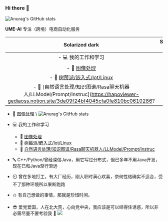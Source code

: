 ### Hi there 👋

![Anurag's GitHub stats](https://github-readme-stats.vercel.app/api?username=ume-technology&show_icons=true&theme=gruvbox)


**UME-AI** 专注（跨境）电商自动化服务

Solarized dark             |  Solarized Ocean
:-------------------------:|:-------------------------:
- 💻 我的工作和学习   |  ![](https://...Ocean.png)
  - 🌈 [图像处理](https://hapoviewer-gediaoss.notion.site/0a34fb897b08460c8f1f51150e774afb?v=5b5c45127b6b4e258c2c706ba516bf81)  |  ![](https://...Ocean.png)
  - 🌻 [树莓派/嵌入式/Iot/Linux](https://hapoviewer-gediaoss.notion.site/dad17b8c98f145ad81a9ac2dcd143b5a?v=97587cc0dc514d3cbe0c947c0c1e18ff)   |  ![](https://...Ocean.png)
  - 🤖 [自然语言处理/知识图谱/Rasa聊天机器人/LLModel/Prompt/Instruc](https://hapoviewer-gediaoss.notion.site/3de09f24bf4045cfa0fe810bc0610286?  |  ![](https://...Ocean.png)

  - 🌈 [图像处理](https://hapoviewer-gediaoss.notion.site/0a34fb897b08460c8f1f51150e774afb?v=5b5c45127b6b4e258c2c706ba516bf81) \ ![Anurag's GitHub stats](https://github-readme-stats.vercel.app/api?username=ume-technology&show_icons=true&theme=gruvbox)


- 💻 我的工作和学习
  - 🌈 [图像处理](https://hapoviewer-gediaoss.notion.site/0a34fb897b08460c8f1f51150e774afb?v=5b5c45127b6b4e258c2c706ba516bf81)
  - 🌻 [树莓派/嵌入式/Iot/Linux](https://hapoviewer-gediaoss.notion.site/dad17b8c98f145ad81a9ac2dcd143b5a?v=97587cc0dc514d3cbe0c947c0c1e18ff)
  - 🤖 [自然语言处理/知识图谱/Rasa聊天机器人/LLModel/Prompt/Instruc](https://hapoviewer-gediaoss.notion.site/3de09f24bf4045cfa0fe810bc0610286?v=0f0a9b2376754dd9a5b2a8c8adbbb6f3)
- 🔤 C++/Python/曾经深信Java，用它写过分布式，但已多年不用Java开发，现在已和Java渐行渐远
- ⏲️ 曾在多地打工，有大厂经历，刚入职时满心欢喜，奈何性格确实不适合，受不了那种环境所以果断跑路
- ⛄ 有自己想做的事情，那就是珍惜时间。
- 😎 爱党爱国，人在北大荒，心向党中央，我应该是可以经得住诱惑，所以非必需尽量不要考验我 🥀
![](https://i.328888.xyz/2023/04/22/i52pNZ.jpeg)
